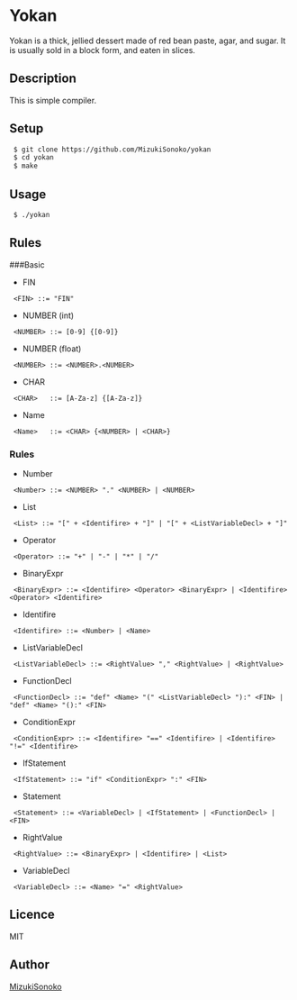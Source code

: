 

Yokan
====

Yokan is a thick, jellied dessert made of red bean paste, agar, and sugar. It is usually sold in a block form, and eaten in slices.

## Description
 This is simple compiler.

## Setup

```bash
 $ git clone https://github.com/MizukiSonoko/yokan
 $ cd yokan
 $ make
 ```

## Usage

```bash
 $ ./yokan
```

## Rules
 
###Basic

- FIN
```
 <FIN> ::= "FIN" 
```

- NUMBER (int)
```
 <NUMBER> ::= [0-9] {[0-9]}
```

- NUMBER (float)
```
 <NUMBER> ::= <NUMBER>.<NUMBER>
```

- CHAR
```
 <CHAR>   ::= [A-Za-z] {[A-Za-z]}
```

- Name
```
 <Name>   ::= <CHAR> {<NUMBER> | <CHAR>}
```

### Rules

- Number
```
 <Number> ::= <NUMBER> "." <NUMBER> | <NUMBER>
```

- List
```
 <List> ::= "[" + <Identifire> + "]" | "[" + <ListVariableDecl> + "]"
```

- Operator
```
 <Operator> ::= "+" | "-" | "*" | "/"
```

- BinaryExpr
```
 <BinaryExpr> ::= <Identifire> <Operator> <BinaryExpr> | <Identifire> <Operator> <Identifire>
```

- Identifire
```
 <Identifire> ::= <Number> | <Name>
```

- ListVariableDecl
```
 <ListVariableDecl> ::= <RightValue> "," <RightValue> | <RightValue>
```

- FunctionDecl
```
 <FunctionDecl> ::= "def" <Name> "(" <ListVariableDecl> "):" <FIN> |  "def" <Name> "():" <FIN>
```

- ConditionExpr
```
 <ConditionExpr> ::= <Identifire> "==" <Identifire> | <Identifire> "!=" <Identifire>
```

- IfStatement
```
 <IfStatement> ::= "if" <ConditionExpr> ":" <FIN>
```

- Statement
```
 <Statement> ::= <VariableDecl> | <IfStatement> | <FunctionDecl> | <FIN>
```

- RightValue
```
 <RightValue> ::= <BinaryExpr> | <Identifire> | <List>
```

- VariableDecl
```
 <VariableDecl> ::= <Name> "=" <RightValue>
```

## Licence

MIT

## Author

[MizukiSonoko](https://github.com/MizukiSonoko)

